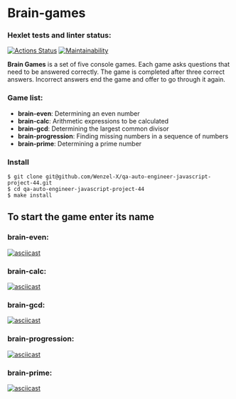# Brain-games

### Hexlet tests and linter status:
[![Actions Status](https://github.com/Wenzel-X/qa-auto-engineer-javascript-project-44/actions/workflows/hexlet-check.yml/badge.svg)](https://github.com/Wenzel-X/qa-auto-engineer-javascript-project-44/actions)
[![Maintainability](https://api.codeclimate.com/v1/badges/1173d0adceea8ad4cc9a/maintainability)](https://codeclimate.com/github/Wenzel-X/qa-auto-engineer-javascript-project-44/maintainability)

**Brain Games** is a set of five console games. Each game asks questions that need to be answered correctly. The game is completed after three correct answers. Incorrect answers end the game and offer to go through it again.

### Game list:

* **brain-even**: Determining an even number
* **brain-calc**: Arithmetic expressions to be calculated
* **brain-gcd**: Determining the largest common divisor
* **brain-progression**: Finding missing numbers in a sequence of numbers
* **brain-prime**: Determining a prime number

### Install

```
$ git clone git@github.com/Wenzel-X/qa-auto-engineer-javascript-project-44.git
$ cd qa-auto-engineer-javascript-project-44
$ make install
```
## To start the game enter its name
### brain-even:

[![asciicast](https://asciinema.org/a/0PXCdJzuFBXO7YCKTzrhzhgNI.svg)](https://asciinema.org/a/0PXCdJzuFBXO7YCKTzrhzhgNI)

### brain-calc:

[![asciicast](https://asciinema.org/a/xgnxF3DBzjj2hEzsqtfO3PIkB.svg)](https://asciinema.org/a/xgnxF3DBzjj2hEzsqtfO3PIkB)

### brain-gcd:

[![asciicast](https://asciinema.org/a/IsnybImho1BrOjyjMCDd2BsMx.svg)](https://asciinema.org/a/IsnybImho1BrOjyjMCDd2BsMx)

### brain-progression:

[![asciicast](https://asciinema.org/a/asym6m5vJteyymq5Xn5ka7ES7.svg)](https://asciinema.org/a/asym6m5vJteyymq5Xn5ka7ES7)

### brain-prime:

[![asciicast](https://asciinema.org/a/U3mpOsLqCcodVBbQ3hh9fwFKX.svg)](https://asciinema.org/a/U3mpOsLqCcodVBbQ3hh9fwFKX)
